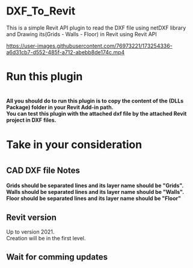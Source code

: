 # DXF_To_Revit
This is a simple Revit API plugin to read the DXF file using netDXF library and Drawing its(Grids - Walls - Floor) in Revit using Revit API


https://user-images.githubusercontent.com/76973221/173254336-a6d31cb7-d552-485f-a712-abebb8de174c.mp4


<p>
  <h1> Run this plugin<h1>
    <h4> All you should do to run this plugin is to copy the content of the (DLLs Package) folder in your Revit Add-in path.<br>
      You can test this plugin with the attached dxf file by the attached Revit project in DXF files.
</p>
    <h1> Take in your consideration<h1>
      <h2>CAD DXF file Notes</h2>
    <h4> Grids should be separated lines and its layer name should be "Grids".<br>
      Walls should be separated lines and its layer name should be "Walls".<br>
      Floor should be separated lines and its layer name should be "Floor"<br>
      <h2>Revit version</h2>
      Up to version 2021.<br>
      Creation will be in the first level.<br>
      <h2>Wait for comming updates</h2>
</p>
